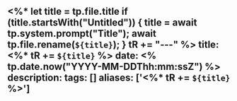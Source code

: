 <%*
  let title = tp.file.title
  if (title.startsWith("Untitled")) {
    title = await tp.system.prompt("Title");
    await tp.file.rename(`${title}`);
  } 
  tR += "---"
%>
title:  <%* tR += `${title}` %>
date: <% tp.date.now("YYYY-MM-DDThh:mm:ssZ") %>
description: 
tags: []
aliases: ['<%* tR += `${title}` %>']
---